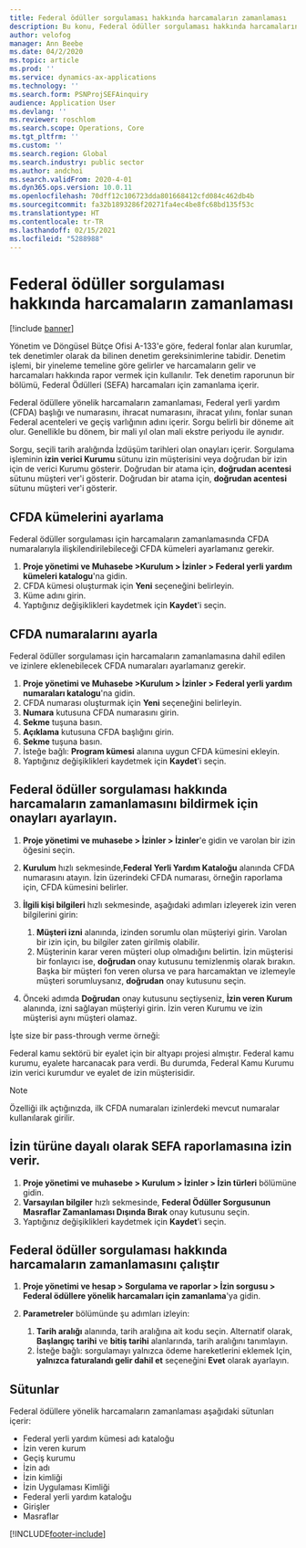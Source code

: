 ```yaml
---
title: Federal ödüller sorgulaması hakkında harcamaların zamanlaması
description: Bu konu, Federal ödüller sorgulaması hakkında harcamaların zamanlaması hakkında bilgi sağlar.
author: velofog
manager: Ann Beebe
ms.date: 04/2/2020
ms.topic: article
ms.prod: ''
ms.service: dynamics-ax-applications
ms.technology: ''
ms.search.form: PSNProjSEFAinquiry
audience: Application User
ms.devlang: ''
ms.reviewer: roschlom
ms.search.scope: Operations, Core
ms.tgt_pltfrm: ''
ms.custom: ''
ms.search.region: Global
ms.search.industry: public sector
ms.author: andchoi
ms.search.validFrom: 2020-4-01
ms.dyn365.ops.version: 10.0.11
ms.openlocfilehash: 70dff12c106723dda801668412cfd084c462db4b
ms.sourcegitcommit: fa32b1893286f20271fa4ec4be8fc68bd135f53c
ms.translationtype: HT
ms.contentlocale: tr-TR
ms.lasthandoff: 02/15/2021
ms.locfileid: "5288988"
---
```

# <a name="schedule-of-expenditures-of-federal-awards-inquiry"></a>Federal ödüller sorgulaması hakkında harcamaların zamanlaması

[!include [banner](../includes/banner.md)]

Yönetim ve Döngüsel Bütçe Ofisi A-133'e göre, federal fonlar alan kurumlar, tek denetimler olarak da bilinen denetim gereksinimlerine tabidir. Denetim işlemi, bir yineleme temeline göre gelirler ve harcamaların gelir ve harcamaları hakkında rapor vermek için kullanılır. Tek denetim raporunun bir bölümü, Federal Ödülleri (SEFA) harcamaları için zamanlama içerir.

Federal ödüllere yönelik harcamaların zamanlaması, Federal yerli yardım (CFDA) başlığı ve numarasını, ihracat numarasını, ihracat yılını, fonlar sunan Federal acenteleri ve geçiş varlığının adını içerir. Sorgu belirli bir döneme ait olur. Genellikle bu dönem, bir mali yıl olan mali ekstre periyodu ile aynıdır.

Sorgu, seçili tarih aralığında İzdüşüm tarihleri olan onayları içerir. Sorgulama işleminin **izin verici Kurumu** sütunu izin müşterisini veya doğrudan bir izin için de verici Kurumu gösterir. Doğrudan bir atama için, **doğrudan acentesi** sütunu müşteri ver'i gösterir. Doğrudan bir atama için, **doğrudan acentesi** sütunu müşteri ver'i gösterir.

## <a name="set-up-the-cfda-clusters"></a>CFDA kümelerini ayarlama

Federal ödüller sorgulaması için harcamaların zamanlamasında CFDA numaralarıyla ilişkilendirilebileceği CFDA kümeleri ayarlamanız gerekir.

1. **Proje yönetimi ve Muhasebe \>Kurulum \> İzinler \> Federal yerli yardım kümeleri katalogu**'na gidin.
2. CFDA kümesi oluşturmak için **Yeni** seçeneğini belirleyin.
3. Küme adını girin.
4. Yaptığınız değişiklikleri kaydetmek için **Kaydet**'i seçin.

## <a name="set-up-cfda-numbers"></a>CFDA numaralarını ayarla

Federal ödüller sorgulaması için harcamaların zamanlamasına dahil edilen ve izinlere eklenebilecek CFDA numaraları ayarlamanız gerekir.

1. **Proje yönetimi ve Muhasebe \>Kurulum \> İzinler \> Federal yerli yardım numaraları katalogu**'na gidin.
2. CFDA numarası oluşturmak için **Yeni** seçeneğini belirleyin.
3. **Numara** kutusuna CFDA numarasını girin.
4. **Sekme** tuşuna basın.
5. **Açıklama** kutusuna CFDA başlığını girin.
6. **Sekme** tuşuna basın.
7. İsteğe bağlı: **Program kümesi** alanına uygun CFDA kümesini ekleyin.
8. Yaptığınız değişiklikleri kaydetmek için **Kaydet**'i seçin.

## <a name="set-up-grants-to-report-for-the-schedule-of-expenditures-of-federal-awards-inquiry"></a>Federal ödüller sorgulaması hakkında harcamaların zamanlamasını bildirmek için onayları ayarlayın.

1. **Proje yönetimi ve muhasebe \> İzinler \> İzinler**'e gidin ve varolan bir izin öğesini seçin.
2. **Kurulum** hızlı sekmesinde,**Federal Yerli Yardım Kataloğu** alanında CFDA numarasını atayın. İzin üzerindeki CFDA numarası, örneğin raporlama için, CFDA kümesini belirler.
3. **İlgili kişi bilgileri** hızlı sekmesinde, aşağıdaki adımları izleyerek izin veren bilgilerini girin:

    1. **Müşteri izni** alanında, izinden sorumlu olan müşteriyi girin. Varolan bir izin için, bu bilgiler zaten girilmiş olabilir.
    2. Müşterinin karar veren müşteri olup olmadığını belirtin. İzin müşterisi bir fonlayıcı ise, **doğrudan** onay kutusunu temizlenmiş olarak bırakın. Başka bir müşteri fon veren olursa ve para harcamaktan ve izlemeyle müşteri sorumluysanız, **doğrudan** onay kutusunu seçin.

4. Önceki adımda **Doğrudan** onay kutusunu seçtiyseniz, **İzin veren Kurum** alanında, izni sağlayan müşteriyi girin. İzin veren Kurumu ve izin müşterisi aynı müşteri olamaz.

İşte size bir pass-through verme örneği:

Federal kamu sektörü bir eyalet için bir altyapı projesi almıştır. Federal kamu kurumu, eyalete harcanacak para verdi. Bu durumda, Federal Kamu Kurumu izin verici kurumdur ve eyalet de izin müşterisidir.

> [!NOTE] 
> Özelliği ilk açtığınızda, ilk CFDA numaraları izinlerdeki mevcut numaralar kullanılarak girilir.

## <a name="exclude-grants-from-sefa-reporting-based-on-the-grant-type"></a>İzin türüne dayalı olarak SEFA raporlamasına izin verir.

1. **Proje yönetimi ve muhasebe \> Kurulum \> İzinler \> İzin türleri** bölümüne gidin.
2. **Varsayılan bilgiler** hızlı sekmesinde, **Federal Ödüller Sorgusunun Masraflar Zamanlaması Dışında Bırak** onay kutusunu seçin.
3. Yaptığınız değişiklikleri kaydetmek için **Kaydet**'i seçin.

## <a name="run-the-schedule-of-expenditures-of-federal-awards-inquiry"></a>Federal ödüller sorgulaması hakkında harcamaların zamanlamasını çalıştır

1. **Proje yönetimi ve hesap \> Sorgulama ve raporlar \> İzin sorgusu \> Federal ödüllere yönelik harcamaları için zamanlama**'ya gidin.
2. **Parametreler** bölümünde şu adımları izleyin:

    1. **Tarih aralığı** alanında, tarih aralığına ait kodu seçin. Alternatif olarak, **Başlangıç tarihi** ve **bitiş tarihi** alanlarında, tarih aralığını tanımlayın.
    2. İsteğe bağlı: sorgulamayı yalnızca ödeme hareketlerini eklemek Için, **yalnızca faturalandı gelir dahil et** seçeneğini **Evet** olarak ayarlayın.

## <a name="columns"></a>Sütunlar

Federal ödüllere yönelik harcamaların zamanlaması aşağıdaki sütunları içerir:

- Federal yerli yardım kümesi adı kataloğu
- İzin veren kurum
- Geçiş kurumu
- İzin adı
- İzin kimliği
- İzin Uygulaması Kimliği
- Federal yerli yardım kataloğu
- Girişler
- Masraflar


[!INCLUDE[footer-include](../includes/footer-banner.md)]
